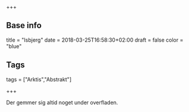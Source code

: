 +++

## Base info
title = "Isbjerg"
date = 2018-03-25T16:58:30+02:00
draft = false
color = "blue"

## Tags
tags = ["Arktis","Abstrakt"]

+++

Der gemmer sig altid noget under overfladen. 
